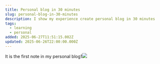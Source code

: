 ```yaml
---
title: Personal blog in 30 minutes
slug: personal-blog-in-30-minutes
description: I show my experience create personal blog in 30 minutes
tags:
  - learning
  - personal
added: 2025-06-27T11:51:15.002Z
updated: 2025-06-26T22:00:00.000Z
---
```


It is the first note in my personal blog1![](/assets/HONY.png)
